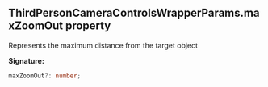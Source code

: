 
## ThirdPersonCameraControlsWrapperParams.maxZoomOut property

Represents the maximum distance from the target object

**Signature:**

```typescript
maxZoomOut?: number;
```
